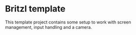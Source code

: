 # Britzl template

This template project contains some setup to work with screen management, input handling and a camera.

